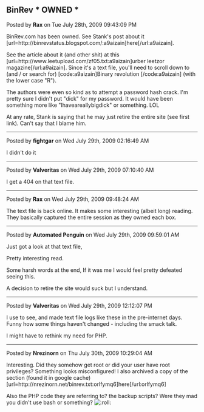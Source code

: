 ## BinRev  * OWNED *
Posted by **Rax** on Tue July 28th, 2009 09:43:09 PM

BinRev.com has been owned.  See Stank's post about it [url=http&#58;//binrevstatus&#46;blogspot&#46;com/:a9aizain]here[/url:a9aizain].

See the article about it (and other shit) at this [url=http&#58;//www&#46;leetupload&#46;com/zf05&#46;txt:a9aizain]urber leetzor magazine[/url:a9aizain].  Since it's a text file, you'll need to scroll down to (and / or search for) [code:a9aizain]Binary revolution [/code:a9aizain] (with the lower case &quot;R&quot;).

The authors were even so kind as to attempt a password hash crack.  I'm pretty sure I didn't put &quot;dick&quot; for my password. It would have been something more like &quot;Ihaveareallybigdick&quot; or something. LOL

At any rate, Stank is saying that he may just retire the entire site (see first link). Can't say that I blame him.

--------------------------------------------------------------------------------

Posted by **fightgar** on Wed July 29th, 2009 02:16:49 AM

I didn't do it

--------------------------------------------------------------------------------

Posted by **Valveritas** on Wed July 29th, 2009 07:10:40 AM

I get a 404 on that text file.

--------------------------------------------------------------------------------

Posted by **Rax** on Wed July 29th, 2009 09:48:24 AM

The text file is back online.  It makes some interesting (albeit long) reading. They basically captured the entire session as they owned each box.

--------------------------------------------------------------------------------

Posted by **Automated Penguin** on Wed July 29th, 2009 09:59:01 AM

Just got a look at that text file,

Pretty interesting read.

Some harsh words at the end, If it was me I would feel pretty defeated seeing this.

A decision to retire the site would suck but I understand.

--------------------------------------------------------------------------------

Posted by **Valveritas** on Wed July 29th, 2009 12:12:07 PM

I use to see, and made text file logs like these in the pre-internet days.  Funny how some things haven't changed - including the smack talk.

I might have to rethink my need for PHP.

--------------------------------------------------------------------------------

Posted by **Nrezinorn** on Thu July 30th, 2009 10:29:04 AM

Interesting.
Did they somehow get root or did your user have root privileges?   Something looks misconfigured!
I also archived a copy of the section (found it in google cache)  [url=http&#58;//nrezinorn&#46;net/binrev&#46;txt:orlfymq6]here[/url:orlfymq6]

Also the PHP code they are referring to?  the backup scripts?  Were they mad you didn't use bash or something?   <!-- s:roll: --><img src="{SMILIES_PATH}/icon_rolleyes.gif" alt=":roll:" title="Rolling Eyes" /><!-- s:roll: -->

